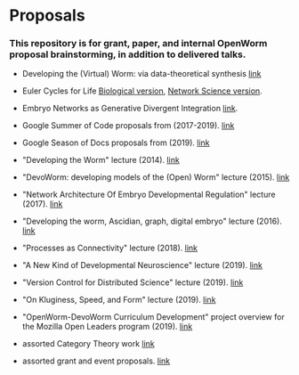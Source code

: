 # Proposals  

### This repository is for grant, paper, and internal OpenWorm proposal brainstorming, in addition to delivered talks.   
* Developing the (Virtual) Worm: via data-theoretical synthesis  [link](https://github.com/devoworm/Proposals-Public-Lectures/blob/master/Virtual%20Worm%202020/Slides.md)

* Euler Cycles for Life  [Biological version](https://github.com/devoworm/Proposals-Public-Lectures/tree/master/Euler%20Cycles%20for%20Life/Evolution%20of%20Development),  [Network Science version](https://github.com/devoworm/Proposals-Public-Lectures/tree/master/Euler%20Cycles%20for%20Life/Network%20Science).

* Embryo Networks as Generative Divergent Integration  [link](https://github.com/devoworm/Proposals-Public-Lectures/blob/master/Embryo%20Networks%20as%20Generative%20Divergent%20Integration/Abstract.md).

* Google Summer of Code proposals from (2017-2019). [link](https://github.com/devoworm/Proposals-Public-Lectures/tree/master/GSoC)

* Google Season of Docs proposals from (2019). [link](https://github.com/devoworm/Proposals-Public-Lectures/tree/master/GSoD)

* "Developing the Worm" lecture (2014). [link](https://github.com/devoworm/Proposals-Public-Lectures/tree/master/Developing%20the%20Worm)

* "DevoWorm: developing models of the (Open) Worm" lecture (2015). [link](https://github.com/devoworm/Proposals-Public-Lectures/tree/master/Developing%20Models%20of%20the%20DevoWorm)

* "Network Architecture Of Embryo Developmental Regulation" lecture (2017). [link](https://github.com/devoworm/Proposals-Public-Lectures/tree/master/Network%20Architecture%20of%20the%20Embryo)

* "Developing the worm, Ascidian, graph, digital embryo" lecture (2016). [link](https://github.com/devoworm/Proposals-Public-Lectures/tree/master/Developing%20the%20worm%2C%20Ascidian%2C%20graph%2C%20digital%20embryo)

* "Processes as Connectivity" lecture (2018). [link](https://github.com/devoworm/Proposals-Public-Lectures/tree/master/Process%20as%20Connectivity)

* "A New Kind of Developmental Neuroscience" lecture (2019). [link](https://github.com/devoworm/Proposals-Public-Lectures/tree/master/New%20Kind%20of%20Developmental%20Neuroscience)

* "Version Control for Distributed Science" lecture (2019). [link](https://github.com/devoworm/Proposals-Public-Lectures/tree/master/Version%20Control%20for%20Distributed%20Science)  

* "On Kluginess, Speed, and Form" lecture (2019). [link](https://github.com/devoworm/Proposals-Public-Lectures/tree/master/On%20Kluginess%2C%20Speed%2C%20and%20Form)

* "OpenWorm-DevoWorm Curriculum Development" project overview for the Mozilla Open Leaders program (2019). [link](https://github.com/devoworm/Proposals-Public-Lectures/tree/master/OW-DW%20Curriculum)

* assorted Category Theory work [link](https://github.com/devoworm/Proposals-Public-Lectures/tree/master/Category%20Theory%20in%20Developmental%20Biology)

* assorted grant and event proposals. [link](https://devoworm.weebly.com/publications.html)
